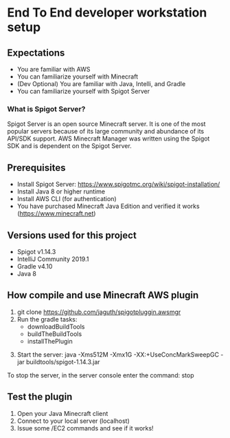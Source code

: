 # End To End developer workstation setup

## Expectations
- You are familiar with AWS
- You can familiarize yourself with Minecraft
- (Dev Optional) You are familiar with Java, Intelli, and Gradle
- You can familiarize yourself with Spigot Server

### What is Spigot Server?
Spigot Server is an open source Minecraft server.  It is one of the most popular servers because of its large community and abundance of its API/SDK support.  AWS Minecraft Manager was written using the Spigot SDK and is dependent on the Spigot Server. 

## Prerequisites
- Install Spigot Server:  https://www.spigotmc.org/wiki/spigot-installation/
- Install Java 8 or higher runtime
- Install AWS CLI (for authentication)
- You have purchased Minecraft Java Edition and verified it works (https://www.minecraft.net)

## Versions used for this project
- Spigot v1.14.3
- IntelliJ Community 2019.1
- Gradle v4.10
- Java 8

## How compile and use Minecraft AWS plugin
1. git clone  https://github.com/jaguth/spigotpluggin.awsmgr
2. Run the gradle tasks:
    * downloadBuildTools
    * buildTheBuildTools
    * installThePlugin
3) Start the server: java -Xms512M -Xmx1G -XX:+UseConcMarkSweepGC -jar buildtools/spigot-1.14.3.jar

To stop the server, in the server console enter the command: stop

## Test the plugin
1) Open your Java Minecraft client
2) Connect to your local server (localhost)
3) Issue some /EC2 commands and see if it works!
